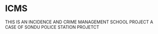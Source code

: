# ICMS
THIS IS AN INCIDENCE AND CRIME MANAGEMENT SCHOOL PROJECT A CASE OF SONDU POLICE STATION PROJETCT
